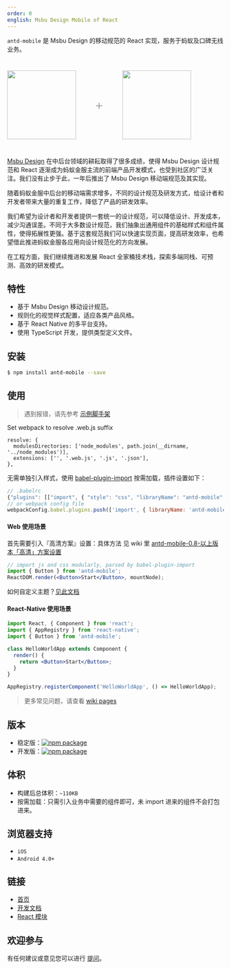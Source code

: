 ```yaml
---
order: 0
english: Msbu Design Mobile of React
---
```


`antd-mobile` 是 Msbu Design 的移动规范的 React 实现，服务于蚂蚁及口碑无线业务。

<div class="pic-plus">
  <img width="160" src="https://ss2.baidu.com/-vo3dSag_xI4khGko9WTAnF6hhy/dpp/pic/item/7dd98d1001e9390120f7ca4572ec54e737d196d7.jpg">
  <span>+</span>
  <img width="160" src="https://t.alipayobjects.com/images/rmsweb/T16xRhXkxbXXXXXXXX.svg">
</div>

<style>
.pic-plus > * {
  display: inline-block;
  vertical-align: middle;
}
.pic-plus {
  margin: 40px 0;
}
.pic-plus span {
  font-size: 30px;
  color: #aaa;
  margin: 0 40px;
}
</style>

[Msbu Design](http://ant.design) 在中后台领域的耕耘取得了很多成绩，使得 Msbu Design 设计规范和 React 逐渐成为蚂蚁金服主流的前端产品开发模式，也受到社区的广泛关注。我们没有止步于此，一年后推出了 Msbu Design 移动端规范及其实现。

随着蚂蚁金服中后台的移动端需求增多，不同的设计规范及研发方式，给设计者和开发者带来大量的重复工作，降低了产品的研发效率。

我们希望为设计者和开发者提供一套统一的设计规范，可以降低设计、开发成本，减少沟通误差。不同于大多数设计规范，我们抽象出通用组件的基础样式和组件属性，使得拓展性更强。基于这套规范我们可以快速实现页面，提高研发效率，也希望借此推进蚂蚁金服各应用向设计规范化的方向发展。

在工程方面，我们继续推进和发展 React 全家桶技术栈，探索多端同栈、可预测、高效的研发模式。

## 特性

- 基于 Msbu Design 移动设计规范。
- 规则化的视觉样式配置，适应各类产品风格。
- 基于 React Native 的多平台支持。
- 使用 TypeScript 开发，提供类型定义文件。

## 安装

```bash
$ npm install antd-mobile --save
```

## 使用

> 遇到报错，请先参考 [示例脚手架](https://github.com/ant-design/ant-design-mobile/issues/56)

Set webpack to resolve .web.js suffix

```
resolve: {
  modulesDirectories: ['node_modules', path.join(__dirname, '../node_modules')],
  extensions: ['', '.web.js', '.js', '.json'],
},
```

无需单独引入样式，使用 [babel-plugin-import](https://github.com/ant-design/babel-plugin-import) 按需加载，插件设置如下：

```js
// .babelrc
{"plugins": [["import", { "style": "css", "libraryName": "antd-mobile" }]]}
// or webpack config file
webpackConfig.babel.plugins.push(['import', { libraryName: 'antd-mobile', style: 'css' }]);
```

#### Web 使用场景

首先需要引入『高清方案』设置：具体方法
见 wiki 里 [antd-mobile-0.8-以上版本「高清」方案设置](https://github.com/ant-design/ant-design-mobile/wiki/antd-mobile-0.8-%E4%BB%A5%E4%B8%8A%E7%89%88%E6%9C%AC%E3%80%8C%E9%AB%98%E6%B8%85%E3%80%8D%E6%96%B9%E6%A1%88%E8%AE%BE%E7%BD%AE)

```jsx
// import js and css modularly, parsed by babel-plugin-import
import { Button } from 'antd-mobile';
ReactDOM.render(<Button>Start</Button>, mountNode);
```

如何自定义主题？[见此文档](https://github.com/ant-design/antd-init/blob/master/examples/customize-antd-theme/README.md)

#### React-Native 使用场景

```jsx
import React, { Component } from 'react';
import { AppRegistry } from 'react-native';
import { Button } from 'antd-mobile';

class HelloWorldApp extends Component {
  render() {
    return <Button>Start</Button>;
  }
}

AppRegistry.registerComponent('HelloWorldApp', () => HelloWorldApp);
```

> 更多常见问题，请查看 [wiki pages](https://github.com/ant-design/ant-design-mobile/wiki)

## 版本

- 稳定版：[![npm package](http://img.shields.io/npm/v/antd-mobile.svg?style=flat-square)](http://npmjs.com/package/antd-mobile)
- 开发版：[![npm package](https://cnpmjs.org/badge/v/antd-mobile.svg?tag=beta&style=flat-square)](http://npmjs.com/package/antd-mobile)

## 体积

- 构建后总体积：`~110KB`
- 按需加载：只需引入业务中需要的组件即可，未 import 进来的组件不会打包进来。

## 浏览器支持

- `iOS`
- `Android 4.0+`

## 链接

- [首页](/)
- [开发文档](http://github.com/ant-design/ant-design-mobile/blob/master/development.md)
- [React 模块](http://github.com/react-component)

## 欢迎参与

有任何建议或意见您可以进行 [提问](http://github.com/ant-design/ant-design-mobile/issues)。
